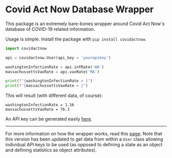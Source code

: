# Covid Act Now Database Wrapper

This package is an extremely bare-bones wrapper around Covid Act Now's database of COVID-19 related information. 

Usage is simple. Install the package with `pip install covidactnow`.

```python
import covidactnow

api = covidactnow.User(api_key = 'yourapikey')

washingtonInfectionRate = api.infRate('WA')
massachussettsVaxRate = api.vaxRate('MA')

print(f"{washingtonInfectionRate = }")
print(f"{massachussettsVaxRate = }")
```
This will result (with different data, of course):
```
washingtonInfectionRate = 1.16
massachussettsVaxRate = 76.3
```
An API key can be generated easily [here](https://covidactnow.org/data-api).

----
For more information on how the wrapper works, read this [page](https://covidinfo.preritdas.com). Note that this version has been updated to get data from within a `User` class allowing individual API keys to be used (as opposed to defining a state as an object and defining statistics as object attributes).